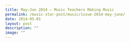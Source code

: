 ```yaml
---
title: May–Jun 2014 – Music Teachers Making Music
permalink: /music-star-post/music/issue-2014-may-june/
date: 2014-05-01
layout: post
description: ""
image: ""
---
```


